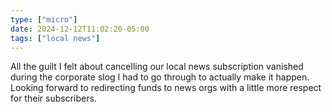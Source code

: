 ```yaml
---
type: ["micro"]
date: 2024-12-12T11:02:20-05:00
tags: ["local news"]
---
```

All the guilt I felt about cancelling our local news subscription vanished during the corporate slog I had to go through to actually make it happen. Looking forward to redirecting funds to news orgs with a little more respect for their subscribers.
